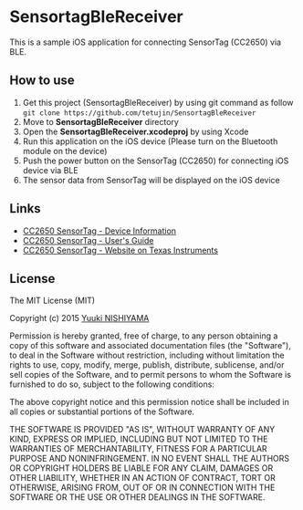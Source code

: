 # SensortagBleReceiver
This is a sample iOS application for connecting SensorTag (CC2650) via BLE.

## How to use
1. Get this project (SensortagBleReceiver) by using git command as follow  
 ``git clone https://github.com/tetujin/SensortagBleReceiver``
2. Move to __SensortagBleReceiver__ directory
3. Open the __SensortagBleReceiver.xcodeproj__ by using Xcode
4. Run this application on the iOS device (Please turn on the Bluetooth module on the device)
5. Push the power button on the SensorTag (CC2650) for connecting iOS device via BLE
6. The sensor data from SensorTag will be displayed on the iOS device

## Links
- [CC2650 SensorTag - Device Information](http://www.ti.com/sensortag)
- [CC2650 SensorTag - User's Guide](http://processors.wiki.ti.com/index.php/CC2650_SensorTag_User's_Guide#Movement_Sensor)
- [CC2650 SensorTag - Website on Texas Instruments](http://www.ti.com/tool/cc2650stk)


## License
The MIT License (MIT)

Copyright (c) 2015 [Yuuki NISHIYAMA](http://www.ht.sfc.keio.ac.jp/~tetujin)

Permission is hereby granted, free of charge, to any person obtaining a copy
of this software and associated documentation files (the "Software"), to deal
in the Software without restriction, including without limitation the rights
to use, copy, modify, merge, publish, distribute, sublicense, and/or sell
copies of the Software, and to permit persons to whom the Software is
furnished to do so, subject to the following conditions:

The above copyright notice and this permission notice shall be included in
all copies or substantial portions of the Software.

THE SOFTWARE IS PROVIDED "AS IS", WITHOUT WARRANTY OF ANY KIND, EXPRESS OR
IMPLIED, INCLUDING BUT NOT LIMITED TO THE WARRANTIES OF MERCHANTABILITY,
FITNESS FOR A PARTICULAR PURPOSE AND NONINFRINGEMENT. IN NO EVENT SHALL THE
AUTHORS OR COPYRIGHT HOLDERS BE LIABLE FOR ANY CLAIM, DAMAGES OR OTHER
LIABILITY, WHETHER IN AN ACTION OF CONTRACT, TORT OR OTHERWISE, ARISING FROM,
OUT OF OR IN CONNECTION WITH THE SOFTWARE OR THE USE OR OTHER DEALINGS IN
THE SOFTWARE.
